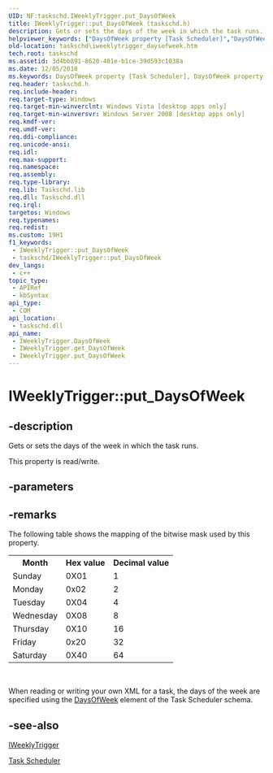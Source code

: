 ```yaml
---
UID: NF:taskschd.IWeeklyTrigger.put_DaysOfWeek
title: IWeeklyTrigger::put_DaysOfWeek (taskschd.h)
description: Gets or sets the days of the week in which the task runs.
helpviewer_keywords: ["DaysOfWeek property [Task Scheduler]","DaysOfWeek property [Task Scheduler]","IWeeklyTrigger interface","IWeeklyTrigger interface [Task Scheduler]","DaysOfWeek property","IWeeklyTrigger.DaysOfWeek","IWeeklyTrigger.put_DaysOfWeek","IWeeklyTrigger::DaysOfWeek","IWeeklyTrigger::get_DaysOfWeek","IWeeklyTrigger::put_DaysOfWeek","put_DaysOfWeek","taskschd.iweeklytrigger_daysofweek","taskschd/IWeeklyTrigger::DaysOfWeek","taskschd/IWeeklyTrigger::get_DaysOfWeek","taskschd/IWeeklyTrigger::put_DaysOfWeek"]
old-location: taskschd\iweeklytrigger_daysofweek.htm
tech.root: taskschd
ms.assetid: 3d4bb891-8620-401e-b1ce-39d593c1038a
ms.date: 12/05/2018
ms.keywords: DaysOfWeek property [Task Scheduler], DaysOfWeek property [Task Scheduler],IWeeklyTrigger interface, IWeeklyTrigger interface [Task Scheduler],DaysOfWeek property, IWeeklyTrigger.DaysOfWeek, IWeeklyTrigger.put_DaysOfWeek, IWeeklyTrigger::DaysOfWeek, IWeeklyTrigger::get_DaysOfWeek, IWeeklyTrigger::put_DaysOfWeek, put_DaysOfWeek, taskschd.iweeklytrigger_daysofweek, taskschd/IWeeklyTrigger::DaysOfWeek, taskschd/IWeeklyTrigger::get_DaysOfWeek, taskschd/IWeeklyTrigger::put_DaysOfWeek
req.header: taskschd.h
req.include-header: 
req.target-type: Windows
req.target-min-winverclnt: Windows Vista [desktop apps only]
req.target-min-winversvr: Windows Server 2008 [desktop apps only]
req.kmdf-ver: 
req.umdf-ver: 
req.ddi-compliance: 
req.unicode-ansi: 
req.idl: 
req.max-support: 
req.namespace: 
req.assembly: 
req.type-library: 
req.lib: Taskschd.lib
req.dll: Taskschd.dll
req.irql: 
targetos: Windows
req.typenames: 
req.redist: 
ms.custom: 19H1
f1_keywords:
 - IWeeklyTrigger::put_DaysOfWeek
 - taskschd/IWeeklyTrigger::put_DaysOfWeek
dev_langs:
 - c++
topic_type:
 - APIRef
 - kbSyntax
api_type:
 - COM
api_location:
 - taskschd.dll
api_name:
 - IWeeklyTrigger.DaysOfWeek
 - IWeeklyTrigger.get_DaysOfWeek
 - IWeeklyTrigger.put_DaysOfWeek
---
```


# IWeeklyTrigger::put_DaysOfWeek


## -description

Gets or sets the days of the week in which the task runs.

This property is read/write.

## -parameters

## -remarks

The following table shows the mapping of the bitwise mask used by this property.<table>
<tr>
<th>Month</th>
<th>Hex value</th>
<th>Decimal value</th>
</tr>
<tr>
<td>Sunday</td>
<td>0X01</td>
<td>1</td>
</tr>
<tr>
<td>Monday</td>
<td>0x02</td>
<td>2</td>
</tr>
<tr>
<td>Tuesday</td>
<td>0X04</td>
<td>4</td>
</tr>
<tr>
<td>Wednesday</td>
<td>0X08</td>
<td>8</td>
</tr>
<tr>
<td>Thursday</td>
<td>0X10</td>
<td>16</td>
</tr>
<tr>
<td>Friday</td>
<td>0x20</td>
<td>32</td>
</tr>
<tr>
<td>Saturday</td>
<td>0X40</td>
<td>64</td>
</tr>
</table>
 



When reading or writing your own XML for a task, the days of the week are specified using the <a href="/windows/desktop/TaskSchd/taskschedulerschema-daysofweek-weeklyscheduletype-element">DaysOfWeek</a> element of the Task Scheduler schema.

## -see-also

<a href="/windows/desktop/api/taskschd/nn-taskschd-iweeklytrigger">IWeeklyTrigger</a>



<a href="/windows/desktop/TaskSchd/task-scheduler-start-page">Task Scheduler</a>
